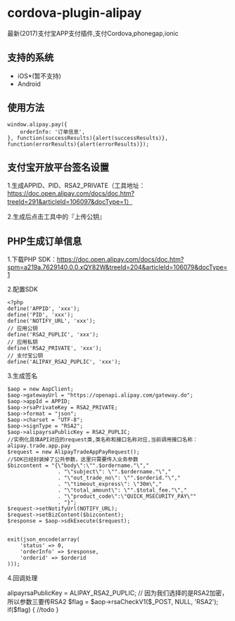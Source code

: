 # cordova-plugin-alipay
最新(2017)支付宝APP支付插件,支付Cordova,phonegap,ionic

## 支持的系统

* iOS*(暂不支持)
* Android

## 使用方法
```
window.alipay.pay({
    orderInfo: '订单信息',
}, function(successResults){alert(successResults)}, function(errorResults){alert(errorResults)});
```
## 支付宝开放平台签名设置
1.生成APPID、PID、RSA2_PRIVATE（工具地址：https://doc.open.alipay.com/docs/doc.htm?treeId=291&articleId=106097&docType=1）

2.生成后点击工具中的『上传公钥』

## PHP生成订单信息
1.下载PHP SDK：https://doc.open.alipay.com/docs/doc.htm?spm=a219a.7629140.0.0.xQY82W&treeId=204&articleId=106079&docType=1

2.配置SDK
```
<?php
define('APPID', 'xxx');
define('PID', 'xxx');
define('NOTIFY_URL', 'xxx');
// 应用公钥
define('RSA2_PUPLIC', 'xxx');
// 应用私钥
define('RSA2_PRIVATE', 'xxx');
// 支付宝公钥
define('ALIPAY_RSA2_PUPLIC', 'xxx');
```
3.生成签名
```
$aop = new AopClient;
$aop->gatewayUrl = "https://openapi.alipay.com/gateway.do";
$aop->appId = APPID;
$aop->rsaPrivateKey = RSA2_PRIVATE;
$aop->format = "json";
$aop->charset = "UTF-8";
$aop->signType = "RSA2";
$aop->alipayrsaPublicKey = RSA2_PUPLIC;
//实例化具体API对应的request类,类名称和接口名称对应,当前调用接口名称：alipay.trade.app.pay
$request = new AlipayTradeAppPayRequest();
//SDK已经封装掉了公共参数，这里只需要传入业务参数
$bizcontent = "{\"body\":\"".$ordername."\","
                . "\"subject\": \"".$ordername."\","
                . "\"out_trade_no\": \"".$orderid."\","
                . "\"timeout_express\": \"30m\","
                . "\"total_amount\": \"".$total_fee."\","
                . "\"product_code\":\"QUICK_MSECURITY_PAY\""
                . "}";
$request->setNotifyUrl(NOTIFY_URL);
$request->setBizContent($bizcontent);
$response = $aop->sdkExecute($request);


exit(json_encode(array(
    'status' => 0,
    'orderInfo' => $response,
    'orderid' => $orderid
)));
```

4.回调处理
<?php
$aop = new AopClient;
$aop->alipayrsaPublicKey = ALIPAY_RSA2_PUPLIC;
// 因为我们选择的是RSA2加密，所以参数三要传RSA2
$flag = $aop->rsaCheckV1($_POST, NULL, 'RSA2');
if($flag) {
    //todo
}